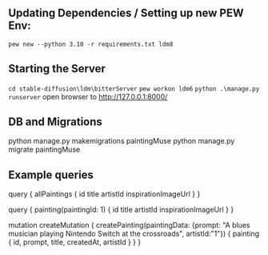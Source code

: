 Updating Dependencies / Setting up new PEW Env:
--------------------
`pew new --python 3.10 -r requirements.txt ldm8`


Starting the Server
---------------------
`cd stable-diffusion\ldm\bitterServer`
`pew workon ldm6`
`python .\manage.py runserver`
open browser to http://127.0.0.1:8000/


DB and Migrations
-------------------
python manage.py makemigrations paintingMuse
python manage.py migrate paintingMuse

Example queries
-------------------

query {
  allPaintings {
   id
   title
   artistId
   inspirationImageUrl
  }
}

query {
  painting(paintingId: 1) {
    id
    title
    artistId
    inspirationImageUrl
  }
}

mutation createMutation {
  createPainting(paintingData: {prompt: "A blues musician playing Nintendo Switch at the crossroads", artistId:"1"}) {
    painting {
      id,
      prompt,
      title,
      createdAt,
      artistId
    }
  }
}